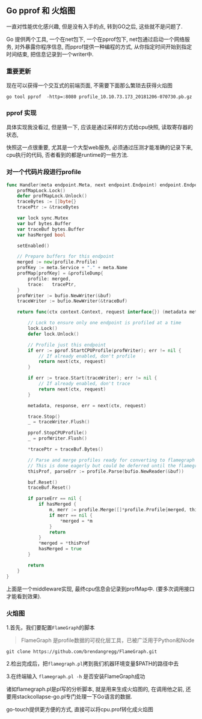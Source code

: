 ## Go pprof 和 火焰图

一直对性能优化感兴趣, 但是没有入手的点, 转到GO之后, 这些就不是问题了.

Go 提供两个工具, 一个在net包下, 一个在pprof包下, net包通过启动一个网络服务, 对外暴露你程序信息, 而pprof提供一种编程的方式, 从你指定时间开始到指定时间结束, 把信息记录到一个writer中.



### 重要更新

现在可以获得一个交互式的前端页面, 不需要下面那么繁琐去获得火焰图

`go tool pprof  -http=:8080 profile_10.10.73.173_20181206-070730.pb.gz`



### pprof 实现

具体实现我没看过, 但是猜一下, 应该是通过采样的方式给cpu快照, 读取寄存器的状态, 

快照这一点很重要, 尤其是一个大型web服务, 必须通过压测才能准确的记录下来, cpu执行的代码, 否者看到的都是runtime的一些方法.



### 对一个代码片段进行profile

```go
func Handler(meta endpoint.Meta, next endpoint.Endpoint) endpoint.Endpoint {
	profMapLock.Lock()
	defer profMapLock.Unlock()
	traceBytes := []byte{}
	tracePtr := &traceBytes

	var lock sync.Mutex
	var buf bytes.Buffer
	var traceBuf bytes.Buffer
	var hasMerged bool

	setEnabled()

	// Prepare buffers for this endpoint
	merged := new(profile.Profile)
	profKey := meta.Service + "." + meta.Name
	profMap[profKey] = &profileDump{
		profile: merged,
		trace:   tracePtr,
	}
	profWriter := bufio.NewWriter(&buf)
	traceWriter := bufio.NewWriter(&traceBuf)

	return func(ctx context.Context, request interface{}) (metadata metadata.Metadata, response interface{}, err error) {

		// Lock to ensure only one endpoint is profiled at a time
		lock.Lock()
		defer lock.Unlock()

		// Profile just this endpoint
		if err := pprof.StartCPUProfile(profWriter); err != nil {
			// If already enabled, don't profile
			return next(ctx, request)
		}

		if err := trace.Start(traceWriter); err != nil {
			// If already enabled, don't trace
			return next(ctx, request)
		}

		metadata, response, err = next(ctx, request)

		trace.Stop()
		_ = traceWriter.Flush()

		pprof.StopCPUProfile()
		_ = profWriter.Flush()

		*tracePtr = traceBuf.Bytes()

		// Parse and merge profiles ready for converting to flamegraph
		// This is done eagerly but could be deferred until the flamegraph is called
		thisProf, parseErr := profile.Parse(bufio.NewReader(&buf))

		buf.Reset()
		traceBuf.Reset()

		if parseErr == nil {
			if hasMerged {
				m, merr := profile.Merge([]*profile.Profile{merged, thisProf})
				if merr == nil {
					*merged = *m
				}
				return
			}
			*merged = *thisProf
			hasMerged = true
		}

		return	
	}
}
```

上面是一个middleware实现, 最终cpu信息会记录到profMap中. (要多次调用接口才能看到效果).



### 火焰图

1.首先，我们要配置`FlameGraph`的脚本

> FlameGraph 是profile数据的可视化层工具，已被广泛用于Python和Node

```
git clone https://github.com/brendangregg/FlameGraph.git
```

2.检出完成后，把`flamegraph.pl`拷到我们机器环境变量$PATH的路径中去

3.在终端输入 `flamegraph.pl -h` 是否安装FlameGraph成功

诸如flamegraph.pl是pl写的分析脚本, 就是用来生成火焰图的, 在调用他之前, 还要用stackcollapse-go.pl专门处理一下Go语言的数据.



go-touch提供更方便的方式, 直接可以将cpu.prof转化成火焰图

​                                                                                                                                                                                          
